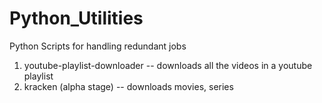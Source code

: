 # Python_Utilities
Python Scripts for handling redundant jobs

1. youtube-playlist-downloader -- downloads all the videos in a youtube playlist
2. kracken (alpha stage) -- downloads movies, series 
